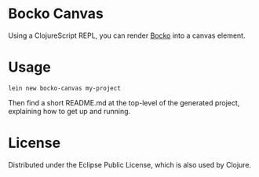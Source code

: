 # Bocko Canvas

Using a ClojureScript REPL, you can render [Bocko](https://github.com/mfikes/bocko) into a canvas element.

# Usage

```
lein new bocko-canvas my-project
```

Then find a short README.md at the top-level of the generated project, explaining how to get up and running.

# License

Distributed under the Eclipse Public License, which is also used by Clojure.
